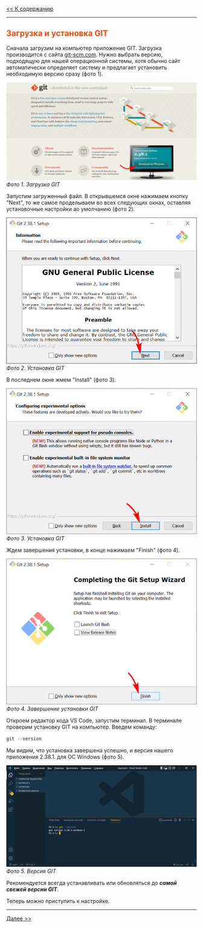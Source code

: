 <style>h2{color:#ff4800}</style>

[<< К содержанию](readme.md)

---

## Загрузка и установка GIT

Сначала загрузим на компьютер приложение GIT. Загрузка производится с сайта [git-scm.com](https://git-scm.com/). Нужно выбрать версию, подходящую для нашей операционной системы, хотя обычно сайт автоматически определяет систему и предлагает установить необходимую версию сразу (фото 1).

![Загрузка GIT](image/1.png)
_Фото 1. Загрузка GIT_

Запустим загруженный файл. В открывшемся окне нажимаем кнопку "Next", то же самое проделываем во всех следующих окнах, оставляя установочные настройки ао умолчанию (фото 2).

![Установка GIT](image/2.png)
_Фото 2. Установка GIT_

В последнем окне жмем "Install" (фото 3).

![Установка GIT](image/3.png)
_Фото 3. Установка GIT_

Ждем завершения установки, в конце нажимаем "Finish" (фото 4).

![Установка GIT](image/4.png)
_Фото 4. Завершение установки GIT_

Откроем редактор кода VS Code, запустим терминал. В терминале проверим установку GIT на компьютер. Введем команду:

```powershell
git --version
```

Мы видим, что установка завершена успешно, и версия нашего приложения 2.38.1. для ОС Windows (фото 5).

![Версия GIT](image/5.png)
_Фото 5. Версия GIT_

Рекомендуется всегда устанавливать или обновляться до **_самой свежей версии GIT_**.

Теперь можно приступить к настройке.

---

[Далее >>](configuring-git.md)
